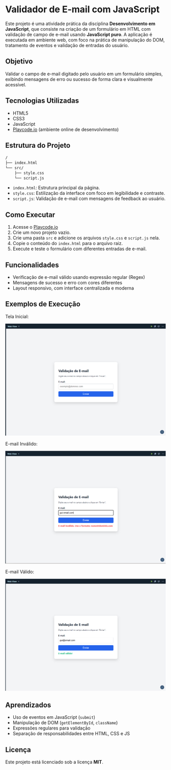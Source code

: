 # Validador de E-mail com JavaScript

Este projeto é uma atividade prática da disciplina **Desenvolvimento em JavaScript**, que consiste na criação de um formulário em HTML com validação de campo de e-mail usando **JavaScript puro**. A aplicação é executada em ambiente web, com foco na prática de manipulação do DOM, tratamento de eventos e validação de entradas do usuário.

## Objetivo

Validar o campo de e-mail digitado pelo usuário em um formulário simples, exibindo mensagens de erro ou sucesso de forma clara e visualmente acessível.

## Tecnologias Utilizadas

- HTML5
- CSS3
- JavaScript
- [Playcode.io](https://playcode.io) (ambiente online de desenvolvimento)


## Estrutura do Projeto

```
/
├── index.html
└── src/
    ├── style.css
    └── script.js
```

- `index.html`: Estrutura principal da página.
- `style.css`: Estilização da interface com foco em legibilidade e contraste.
- `script.js`: Validação de e-mail com mensagens de feedback ao usuário.


## Como Executar

1. Acesse o [Playcode.io](https://playcode.io)
2. Crie um novo projeto vazio.
3. Crie uma pasta `src` e adicione os arquivos `style.css` e `script.js` nela.
4. Copie o conteúdo do `index.html` para o arquivo raiz.
5. Execute e teste o formulário com diferentes entradas de e-mail.

## Funcionalidades

- Verificação de e-mail válido usando expressão regular (Regex)
- Mensagens de sucesso e erro com cores diferentes
- Layout responsivo, com interface centralizada e moderna

## Exemplos de Execução

Tela Inicial:

![Tela inicial](imagens/1.PNG)

E-mail Inválido:

![E-mail Inválido](imagens/2.PNG)

E-mail Válido:

![E-mail Válido](imagens/3.PNG)

## Aprendizados

- Uso de eventos em JavaScript (`submit`)
- Manipulação de DOM (`getElementById`, `className`)
- Expressões regulares para validação
- Separação de responsabilidades entre HTML, CSS e JS


## Licença

Este projeto está licenciado sob a licença **MIT**.
